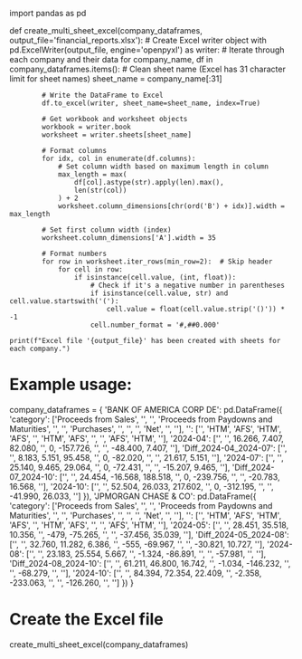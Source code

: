 import pandas as pd

def create_multi_sheet_excel(company_dataframes, output_file='financial_reports.xlsx'):
    # Create Excel writer object
    with pd.ExcelWriter(output_file, engine='openpyxl') as writer:
        # Iterate through each company and their data
        for company_name, df in company_dataframes.items():
            # Clean sheet name (Excel has 31 character limit for sheet names)
            sheet_name = company_name[:31]
            
            # Write the DataFrame to Excel
            df.to_excel(writer, sheet_name=sheet_name, index=True)
            
            # Get workbook and worksheet objects
            workbook = writer.book
            worksheet = writer.sheets[sheet_name]
            
            # Format columns
            for idx, col in enumerate(df.columns):
                # Set column width based on maximum length in column
                max_length = max(
                    df[col].astype(str).apply(len).max(),
                    len(str(col))
                ) + 2
                worksheet.column_dimensions[chr(ord('B') + idx)].width = max_length
            
            # Set first column width (index)
            worksheet.column_dimensions['A'].width = 35
            
            # Format numbers
            for row in worksheet.iter_rows(min_row=2):  # Skip header
                for cell in row:
                    if isinstance(cell.value, (int, float)):
                        # Check if it's a negative number in parentheses
                        if isinstance(cell.value, str) and cell.value.startswith('('):
                            cell.value = float(cell.value.strip('()')) * -1
                        cell.number_format = '#,##0.000'

    print(f"Excel file '{output_file}' has been created with sheets for each company.")

# Example usage:
company_dataframes = {
    'BANK OF AMERICA CORP DE': pd.DataFrame({
        'category': ['Proceeds from Sales', '', '', 'Proceeds from Paydowns and Maturities', '', '', 'Purchases', '', '', '', 'Net', '', ''],
        '': ['', 'HTM', 'AFS', 'HTM', 'AFS', '', 'HTM', 'AFS', '', '', 'AFS', 'HTM', ''],
        '2024-04': ['', '', 16.266, 7.407, 82.080, '', 0, -157.726, '', '', -48.400, 7.407, ''],
        'Diff_2024-04_2024-07': ['', '', 8.183, 5.151, 95.458, '', 0, -82.020, '', '', 21.617, 5.151, ''],
        '2024-07': ['', '', 25.140, 9.465, 29.064, '', 0, -72.431, '', '', -15.207, 9.465, ''],
        'Diff_2024-07_2024-10': ['', '', 24.454, -16.568, 188.518, '', 0, -239.756, '', '', -20.783, 16.568, ''],
        '2024-10': ['', '', 52.504, 26.033, 217.602, '', 0, -312.195, '', '', -41.990, 26.033, '']
    }),
    'JPMORGAN CHASE & CO': pd.DataFrame({
        'category': ['Proceeds from Sales', '', '', 'Proceeds from Paydowns and Maturities', '', '', 'Purchases', '', '', '', 'Net', '', ''],
        '': ['', 'HTM', 'AFS', 'HTM', 'AFS', '', 'HTM', 'AFS', '', '', 'AFS', 'HTM', ''],
        '2024-05': ['', '', 28.451, 35.518, 10.356, '', -479, -75.265, '', '', -37.456, 35.039, ''],
        'Diff_2024-05_2024-08': ['', '', 32.760, 11.282, 6.386, '', -555, -69.967, '', '', -30.821, 10.727, ''],
        '2024-08': ['', '', 23.183, 25.554, 5.667, '', -1.324, -86.891, '', '', -57.981, '', ''],
        'Diff_2024-08_2024-10': ['', '', 61.211, 46.800, 16.742, '', -1.034, -146.232, '', '', -68.279, '', ''],
        '2024-10': ['', '', 84.394, 72.354, 22.409, '', -2.358, -233.063, '', '', -126.260, '', '']
    })
}

# Create the Excel file
create_multi_sheet_excel(company_dataframes)
